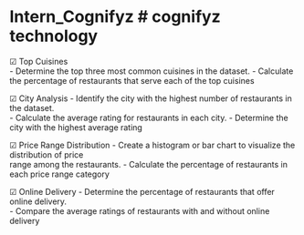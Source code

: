 # Intern_Cognifyz # cognifyz technology
☑  Top Cuisines  
     - Determine the top three most common cuisines in the dataset.
     - Calculate the percentage of restaurants that serve each of the top
        cuisines
        
☑   City Analysis 
    -  Identify the city with the highest number of restaurants in the dataset.                                      
    -  Calculate the average rating for restaurants in each city. 
    -  Determine the city with the highest average rating
    
☑   Price Range Distribution
    - Create a histogram or bar chart to visualize the distribution of price  
       range among the restaurants.
    - Calculate the percentage of restaurants in each price range category
    
☑   Online Delivery
    - Determine the percentage of restaurants that offer online delivery.  
    - Compare the average ratings of restaurants with and without online  
      delivery

